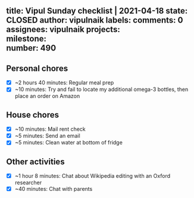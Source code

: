 title:	Vipul Sunday checklist | 2021-04-18
state:	CLOSED
author:	vipulnaik
labels:	
comments:	0
assignees:	vipulnaik
projects:	
milestone:	
number:	490
--
## Personal chores

- [x] ~2 hours 40 minutes: Regular meal prep
- [x] ~10 minutes: Try and fail to locate my additional omega-3 bottles, then place an order on Amazon 

## House chores

- [x] ~10 minutes: Mail rent check
- [x] ~5 minutes: Send an email
- [x] ~5 minutes: Clean water at bottom of fridge  

## Other activities

- [x] ~1 hour 8 minutes: Chat about Wikipedia editing with an Oxford researcher
- [x] ~40 minutes: Chat with parents 
